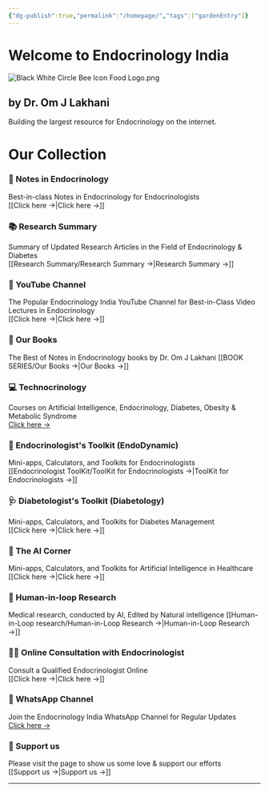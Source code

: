 ```yaml
---
{"dg-publish":true,"permalink":"/homepage/","tags":["gardenEntry"]}
---
```



# Welcome to Endocrinology India

![Black White Circle Bee Icon Food Logo.png](/img/user/attachments/Black%20White%20Circle%20Bee%20Icon%20Food%20Logo.png)



## by Dr. Om J Lakhani

Building the largest resource for Endocrinology on the internet. 

# Our Collection

### 📝 Notes in Endocrinology
Best-in-class Notes in Endocrinology for Endocrinologists  
[[Click here →\|Click here →]]

### 📚 Research Summary 
Summary of Updated Research Articles in the Field of Endocrinology & Diabetes  
[[Research Summary/Research Summary →\|Research Summary →]]

### 🎥 YouTube Channel
The Popular Endocrinology India YouTube Channel for Best-in-Class Video Lectures in Endocrinology  
[[Click here →\|Click here →]]

### 📕 Our Books
The Best of Notes in Endocrinology books by Dr. Om J Lakhani
[[BOOK SERIES/Our Books →\|Our Books →]]

### 💻 Technocrinology
Courses on Artificial Intelligence, Endocrinology, Diabetes, Obesity & Metabolic Syndrome  
[Click here →](https://technocrinology.thinkific.com/)

### 🔧 Endocrinologist's Toolkit (EndoDynamic)
Mini-apps, Calculators, and Toolkits for Endocrinologists  
[[Endocrinologist ToolKit/ToolKit for Endocrinologists →\|ToolKit for Endocrinologists →]]

### 🩺 Diabetologist's Toolkit (Diabetology)
Mini-apps, Calculators, and Toolkits for Diabetes Management  
[[Click here →\|Click here →]]

### 🤖 The AI Corner
Mini-apps, Calculators, and Toolkits for Artificial Intelligence in Healthcare  
[[Click here →\|Click here →]]

### 🔁 Human-in-loop Research
Medical research, conducted by AI, Edited by Natural intelligence
[[Human-in-Loop research/Human-in-Loop Research →\|Human-in-Loop Research →]]

### 👨‍⚕️ Online Consultation with Endocrinologist
Consult a Qualified Endocrinologist Online  
[[Click here →\|Click here →]]

### 📱 WhatsApp Channel
Join the Endocrinology India WhatsApp Channel for Regular Updates  
[Click here →](https://whatsapp.com/channel/0029VaFyQnfHbFUz0LVdBO3h)

### 🤝 Support us
Please visit the page to show us some love & support our efforts   
[[Support us →\|Support us →]]


---
